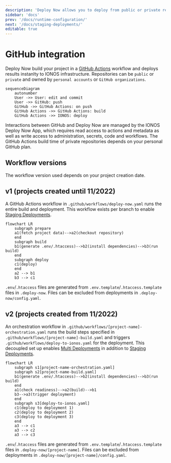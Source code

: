 ```yaml
---
description: 'Deploy Now allows you to deploy from public or private repositories owned by GitHub users or organizations. After every git commit, a GitHub Actions workflow automatically updates your web project on the infrastructure'
sidebar: 'docs'
prev: '/docs/runtime-configuration/'
next: '/docs/staging-deployments/'
editable: true
---
```


# GitHub integration

Deploy Now build your project in a [GitHub Actions](https://github.com/features/actions) workflow and deploys results instanlty to IONOS infrastructure. Repositories can be `public` or `private` and owned by `personal accounts` or `GitHub organizations`. 

~~~mermaid
sequenceDiagram
    autonumber
    User ->> User: edit and commit
    User ->> GitHub: push
    GitHub ->> GitHub Actions: on push
    GitHub Actions ->> GitHub Actions: build
    GitHub Actions ->> IONOS: deploy
~~~

Interactions between GitHub and Deploy Now are managed by the IONOS Deploy Now App, which requires read access to actions and metadata as well as write access to administration, secrets, code and workflows. The GitHub Actions build time of private repositories depends on your personal GitHub plan.

## Workflow versions

The workflow version used depends on your project creation date.

## v1 (projects created until 11/2022)

A GitHub Actions workflow in `.github/workflows/deploy-now.yaml` runs the entire build and deployment. This workflow exists per branch to enable [Staging Deployments](/docs/staging-deployments). 

~~~mermaid
flowchart LR
    subgraph prepare
    a1(fetch project data)-->a2(checkout repository)
    end
    subgraph build
    b1(generate .env/.htaccess)-->b2(install dependencies)-->b3(run build)
    end
    subgraph deploy
    c1(deploy)
    end
    a2 --> b1
    b3 --> c1
~~~

`.env`/`.htaccess` files are generated from `.env.template`/`.htaccess.template` files in `.deploy-now`. Files can be excluded from deployments in `.deploy-now/config.yaml`.

## v2 (projects created from 11/2022)

An orchestration workflow in `.github/workflows/[project-name]-orchestration.yaml` runs the build steps specified in `.github/workflows/[project-name]-build.yaml` and triggers `.github/workflows/deploy-to-ionos.yaml` for the deployment. This decoupled set up enables [Multi Deployments](/docs/multi-deployments) in addition to [Staging Deployments](/docs/staging-deployments).

~~~mermaid
flowchart LR
    subgraph s1[project-name-orchestration.yaml]
    subgraph s2[project-name-build.yaml]
    b1(generate .env/.htaccess)-->b2(install dependencies)-->b3(run build)
    end
    a1(check readiness)-->a2(build)-->b1
    b3-->a3(trigger deployment)
    end
    subgraph s3[deploy-to-ionos.yaml]
    c1(deploy to deployment 1)
    c2(deploy to deployment 2)
    c3(deploy to deployment 3)
    end
    a3 --> c1
    a3 --> c2
    a3 --> c3
~~~

`.env`/`.htaccess` files are generated from `.env.template`/`.htaccess.template` files in `.deploy-now/[project-name]`. Files can be excluded from deployments in `.deploy-now/[project-name]/config.yaml`.

